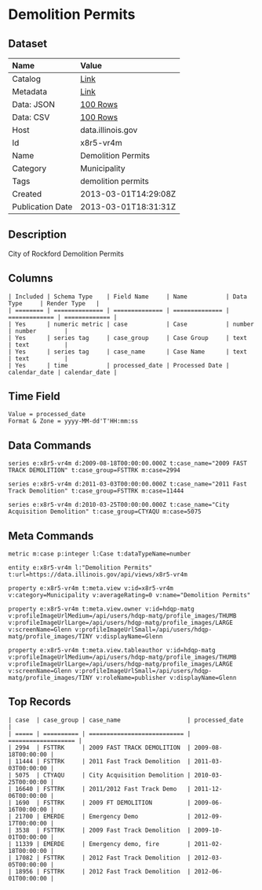# Demolition Permits

## Dataset

| Name | Value |
| :--- | :---- |
| Catalog | [Link](https://catalog.data.gov/dataset/demolition-permits-2216f) |
| Metadata | [Link](https://data.illinois.gov/api/views/x8r5-vr4m) |
| Data: JSON | [100 Rows](https://data.illinois.gov/api/views/x8r5-vr4m/rows.json?max_rows=100) |
| Data: CSV | [100 Rows](https://data.illinois.gov/api/views/x8r5-vr4m/rows.csv?max_rows=100) |
| Host | data.illinois.gov |
| Id | x8r5-vr4m |
| Name | Demolition Permits |
| Category | Municipality |
| Tags | demolition permits |
| Created | 2013-03-01T14:29:08Z |
| Publication Date | 2013-03-01T18:31:31Z |

## Description

City of Rockford Demolition Permits

## Columns

```ls
| Included | Schema Type    | Field Name     | Name           | Data Type     | Render Type   |
| ======== | ============== | ============== | ============== | ============= | ============= |
| Yes      | numeric metric | case           | Case           | number        | number        |
| Yes      | series tag     | case_group     | Case Group     | text          | text          |
| Yes      | series tag     | case_name      | Case Name      | text          | text          |
| Yes      | time           | processed_date | Processed Date | calendar_date | calendar_date |
```

## Time Field

```ls
Value = processed_date
Format & Zone = yyyy-MM-dd'T'HH:mm:ss
```

## Data Commands

```ls
series e:x8r5-vr4m d:2009-08-18T00:00:00.000Z t:case_name="2009 FAST TRACK DEMOLITION" t:case_group=FSTTRK m:case=2994

series e:x8r5-vr4m d:2011-03-03T00:00:00.000Z t:case_name="2011 Fast Track Demolition" t:case_group=FSTTRK m:case=11444

series e:x8r5-vr4m d:2010-03-25T00:00:00.000Z t:case_name="City Acquisition Demolition" t:case_group=CTYAQU m:case=5075
```

## Meta Commands

```ls
metric m:case p:integer l:Case t:dataTypeName=number

entity e:x8r5-vr4m l:"Demolition Permits" t:url=https://data.illinois.gov/api/views/x8r5-vr4m

property e:x8r5-vr4m t:meta.view v:id=x8r5-vr4m v:category=Municipality v:averageRating=0 v:name="Demolition Permits"

property e:x8r5-vr4m t:meta.view.owner v:id=hdqp-matg v:profileImageUrlMedium=/api/users/hdqp-matg/profile_images/THUMB v:profileImageUrlLarge=/api/users/hdqp-matg/profile_images/LARGE v:screenName=Glenn v:profileImageUrlSmall=/api/users/hdqp-matg/profile_images/TINY v:displayName=Glenn

property e:x8r5-vr4m t:meta.view.tableauthor v:id=hdqp-matg v:profileImageUrlMedium=/api/users/hdqp-matg/profile_images/THUMB v:profileImageUrlLarge=/api/users/hdqp-matg/profile_images/LARGE v:screenName=Glenn v:profileImageUrlSmall=/api/users/hdqp-matg/profile_images/TINY v:roleName=publisher v:displayName=Glenn
```

## Top Records

```ls
| case  | case_group | case_name                   | processed_date      | 
| ===== | ========== | =========================== | =================== | 
| 2994  | FSTTRK     | 2009 FAST TRACK DEMOLITION  | 2009-08-18T00:00:00 | 
| 11444 | FSTTRK     | 2011 Fast Track Demolition  | 2011-03-03T00:00:00 | 
| 5075  | CTYAQU     | City Acquisition Demolition | 2010-03-25T00:00:00 | 
| 16640 | FSTTRK     | 2011/2012 Fast Track Demo   | 2011-12-06T00:00:00 | 
| 1690  | FSTTRK     | 2009 FT DEMOLITION          | 2009-06-16T00:00:00 | 
| 21700 | EMERDE     | Emergency Demo              | 2012-09-17T00:00:00 | 
| 3538  | FSTTRK     | 2009 Fast Track Demolition  | 2009-10-01T00:00:00 | 
| 11339 | EMERDE     | Emergency demo, fire        | 2011-02-18T00:00:00 | 
| 17082 | FSTTRK     | 2012 Fast Track Demolition  | 2012-03-05T00:00:00 | 
| 18956 | FSTTRK     | 2012 Fast Track Demolition  | 2012-06-01T00:00:00 | 
```